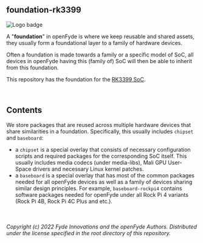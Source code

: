 ## foundation-rk3399

![Logo badge](https://img.shields.io/endpoint?url=https://logo-badge-without-release-image-0lnvd7unef6z.runkit.sh) 

A "**foundation**" in openFyde is where we keep reusable and shared assets, they usually form a foundational layer to a family of hardware devices. 

Often a foundation is made towards a family or a specific model of SoC, all devices in openFyde having this (family of) SoC will then be able to inherit from this foundation.

This repository has the foundation for the [RK3399 SoC](https://www.rock-chips.com/a/en/products/RK33_Series/2016/0419/758.html).


<br>

## Contents

We store packages that are reused across multiple hardware devices that share similarities in a foundation. Specifically, this usually includes `chipset` and `baseboard`:

 - a `chipset` is a special overlay that consists of necessary configuration scripts and required packages for the corresponding SoC itself. This usually includes media codecs (under media-libs), Mali GPU User-Space drivers and necessary Linux kernel patches.
 - a `baseboard` is a special overlay that has most of the common packages needed for all openFyde devices as well as a family of devices sharing similar design principles. For example, `baseboard-rockpi4` contains software packages needed for openFyde under all Rock Pi 4 variants (Rock Pi 4B, Rock Pi 4C Plus and etc.).

 <br>

###### Copyright (c) 2022 Fyde Innovations and the openFyde Authors. Distributed under the license specified in the root directory of this repository.
